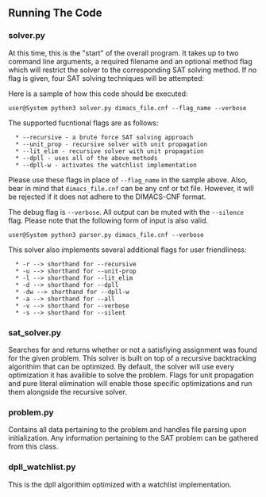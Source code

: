 ## Running The Code 

### solver.py 
At this time, this is the "start" of the overall program. It takes up to two command line arguments, a required filename and an
optional method flag which will restrict the solver to the corresponding SAT solving method. If no flag is given, four SAT solving techniques will be attempted:

Here is a sample of how this code should be executed:
  
  `user@System python3 solver.py dimacs_file.cnf --flag_name --verbose`
  
The supported fucntional flags are as follows:
  
      * --recursive - a brute force SAT solving approach
      * --unit_prop - recursive solver with unit propagation
      * --lit_elim - recursive solver with unit propagation
      * --dpll - uses all of the above methods
      * --dpll-w - activates the watchlist implementation
    
Please use these flags in place of `--flag_name` in the sample above.
Also, bear in mind that `dimacs_file.cnf` can be any cnf or txt file. However, it will be rejected if it does not adhere to the DIMACS-CNF format.
   
The debug flag is `--verbose`. All output can be muted with the `--silence` flag.
Please note that the following form of input is also valid.
   
   `user@System python3 parser.py dimacs_file.cnf --verbose`
    
This solver also implements several additional flags for user friendliness:
   
      * -r --> shorthand for --recursive
      * -u --> shorthand for --unit-prop 
      * -l --> shorthand for --lit_elim
      * -d --> shorthand for --dpll
      * -dw --> shorthand for --dpll-w
      * -a --> shorthand for --all
      * -v --> shorthand for --verbose
      * -s --> shorthand for --silent
   
### sat_solver.py 
Searches for and returns whether or not a satisfiying assignment was found for the given problem. This solver is built on top of a recursive      backtracking algorithim that can be optimized. By default, the solver will use every optimization it has availible to solve the problem. Flags for unit propagation and pure literal elimination will enable those specific optimizations and run them alongside the recursive solver. 

### problem.py
Contains all data pertaining to the problem and handles file parsing upon initialization. Any information pertaining to the SAT problem can be gathered from this class. 

### dpll_watchlist.py
This is the dpll algorithim optimized with a watchlist implementation.
    
